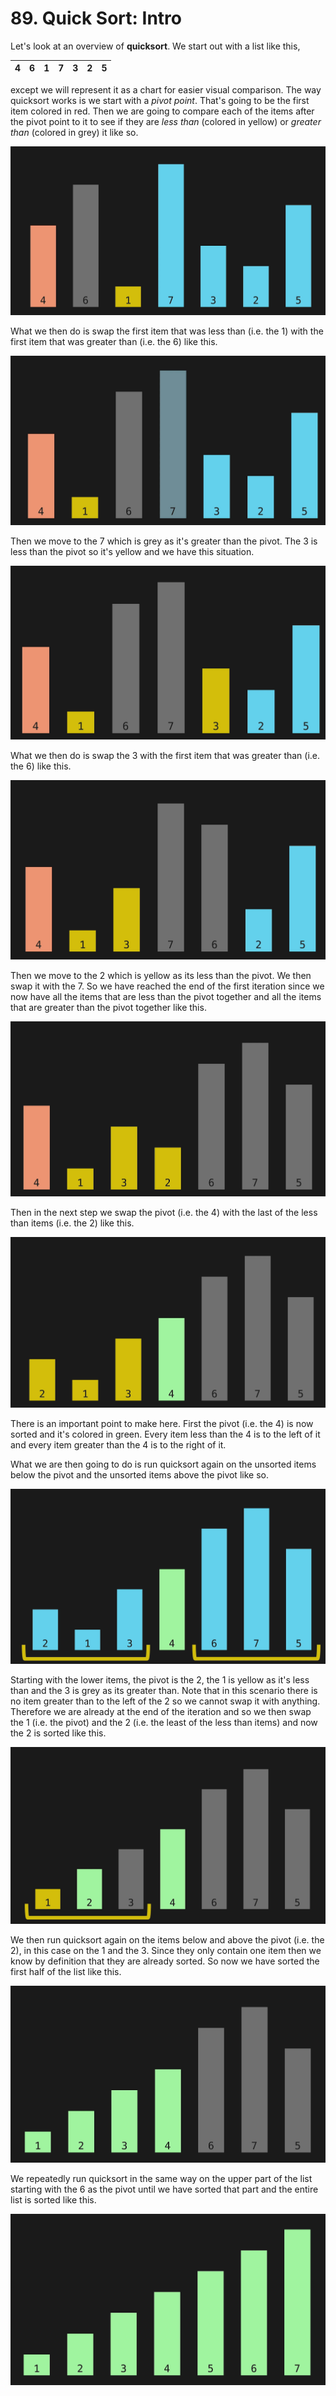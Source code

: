 # 89. Quick Sort: Intro

Let's look at an overview of **quicksort**. We start out with a list like this,

| 4 | 6 | 1 | 7 | 3 | 2 | 5 |
|---|---|---|---|---|---|---|

except we will represent it as a chart for easier visual comparison. The way quicksort works is we start with a *pivot point*. That's going to be the first item colored in red. Then we are going to compare each of the items after the pivot point to it to see if they are *less than* (colored in yellow) or *greater than* (colored in grey) it like so. 

![Quick Sort Pivot Compare](./images/quick-sort-pivot-compare.jpg?raw=true "Quick Sort Pivot Compare")

What we then do is swap the first item that was less than (i.e. the 1) with the first item that was greater than (i.e. the 6) like this.

![Quick Sort Compare Swap](./images/quick-sort-compare-swap.jpg?raw=true "Quick Sort Compare Swap")

Then we move to the 7 which is grey as it's greater than the pivot. The 3 is less than the pivot so it's yellow and we have this situation.

![Quick Sort Pivot Compare 2](./images/quick-sort-pivot-compare-2.jpg?raw=true "Quick Sort Pivot Compare 2")

What we then do is swap the 3 with the first item that was greater than (i.e. the 6) like this.

![Quick Sort Compare Swap 2](./images/quick-sort-compare-swap-2.jpg?raw=true "Quick Sort Compare Swap 2")

Then we move to the 2 which is yellow as its less than the pivot. We then swap it with the 7. So we have reached the end of the first iteration since  we now have all the items that are less than the pivot together and all the items that are greater than the pivot together like this.

![Quick Sort Iteration 1](./images/quick-sort-iteration-1.jpg?raw=true "Quick Sort Iteration 1")

Then in the next step we swap the pivot (i.e. the 4) with the last of the less than items (i.e. the 2) like this. 

![Quick Sort Iteration 1 Swap](./images/quick-sort-iteration-1-swap.jpg?raw=true "Quick Sort Iteration Swap")

There is an important point to make here. First the pivot (i.e. the 4) is now sorted and it's colored in green. Every item less than the 4 is to the left of it and every item greater than the 4 is to the right of it.

What we are then going to do is run quicksort again on the unsorted items below the pivot and the unsorted items above the pivot like so.

![Quick Sort Again](./images/quick-sort-again.jpg?raw=true "Quick Sort Again")

Starting with the lower items, the pivot is the 2, the 1 is yellow as it's less than and the 3 is grey as its greater than. Note that in this scenario there is no item greater than to the left of the 2 so we cannot swap it with anything. Therefore we are already at the end of the iteration and so we then swap the 1 (i.e. the pivot) and the 2 (i.e. the least of the less than items) and now the 2 is sorted like this.

![Quick Sort Lower 1](./images/quick-sort-lower-1.jpg?raw=true "Quick Sort Lower 1")

We then run quicksort again on the items below and above the pivot (i.e. the 2), in this case on the 1 and the 3. Since they only contain one item then we know by definition that they are already sorted. So now we have sorted the first half of the list like this.

![Quick Sort Lower Sorted](./images/quick-sort-lower-sorted.jpg?raw=true "Quick Sort Lower Sorted")

We repeatedly run quicksort in the same way on the upper part of the list starting with the 6 as the pivot until we have sorted that part and the entire list is sorted like this.

![Quick Sort Sorted](./images/quick-sort-sorted.jpg?raw=true "Quick Sort Sorted")
